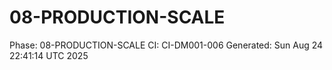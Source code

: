 # 08-PRODUCTION-SCALE
Phase: 08-PRODUCTION-SCALE
CI: CI-DM001-006
Generated: Sun Aug 24 22:41:14 UTC 2025
